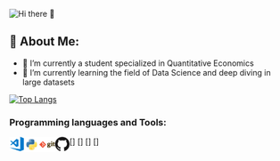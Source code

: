  ![Hi there 👋](https://res.cloudinary.com/dgczdbw9b/image/upload/v1594745503/Data_Analytics_and_Datascience_1_wjn721.png)


## 🔎 About Me:

 - 🔭 I’m currently a student specialized in Quantitative Economics
 - 🌱 I’m currently learning the field of Data Science and deep diving in large datasets

[![Top Langs](https://github-readme-stats.vercel.app/api/top-langs/?username=imrane-boucher&layout=compact&theme=radical)](https://github.com/anuraghazra/github-readme-stats)

### Programming languages and Tools:

[<img align="left" alt="Visual Studio Code" width="26px" src="https://raw.githubusercontent.com/github/explore/80688e429a7d4ef2fca1e82350fe8e3517d3494d/topics/visual-studio-code/visual-studio-code.png" />]
[<img align="left" alt="Visual Studio Code" width="28px" src="https://raw.githubusercontent.com/github/explore/80688e429a7d4ef2fca1e82350fe8e3517d3494d/topics/python/python.png" />]
[<img align="left" alt="Git" width="28px" src="https://raw.githubusercontent.com/github/explore/80688e429a7d4ef2fca1e82350fe8e3517d3494d/topics/git/git.png" />]
[<img align="left" alt="GitHub" width="26px" src="https://raw.githubusercontent.com/github/explore/78df643247d429f6cc873026c0622819ad797942/topics/github/github.png" />]



